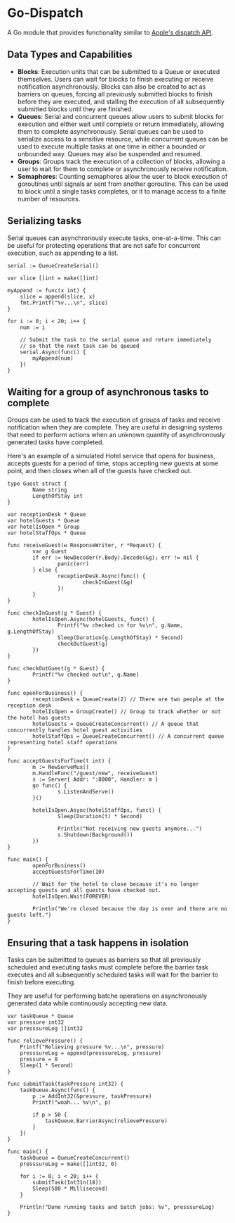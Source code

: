 # Go-Dispatch

A Go module that provides functionality similar to [Apple's dispatch API](https://developer.apple.com/documentation/dispatch?language=objc).

## Data Types and Capabilities

- **Blocks**:  Execution units that can be submitted to a Queue or executed themselves.  Users can
  wait for blocks to finish executing or receive notification asynchronously.  Blocks can also be
  created to act as barriers on queues, forcing all previously submitted blocks to finish before
  they are executed, and stalling the execution of all subsequently submitted blocks until they are
  finished.
- **Queues**:  Serial and concurrent queues allow users to submit blocks for execution and either wait
  until complete or return immediately, allowing them to complete asynchronously.  Serial queues can
  be used to serialize access to a sensitive resource, while concurrent queues can be used to execute
  multiple tasks at one time in either a bounded or unbounded way.  Queues may also be suspended and
  resumed.
- **Groups**:  Groups track the execution of a collection of blocks, allowing a user to wait for them
  to complete or asynchronously receive notification.
- **Semaphores**:  Counting semaphores allow the user to block execution of goroutines until signals
  ar sent from another goroutine.  This can be used to block until a single tasks completes, or it
  to manage access to a finite number of resources.

## Serializing tasks

Serial queues can asynchronously execute tasks, one-at-a-time.  This can be useful for
protecting operations that are not safe for concurrent execution, such as appending to a
list.

```
serial := QueueCreateSerial()

var slice []int = make([]int)

myAppend := func(x int) {
	slice = append(slice, x)
	fmt.Printf("%v...\n", slice)
}

for i := 0; i < 20; i++ {
	num := i

	// Submit the task to the serial queue and return immediately
	// so that the next task can be queued
	serial.Async(func() {
		myAppend(num)
	})
}
```

## Waiting for a group of asynchronous tasks to complete

Groups can be used to track the execution of groups of tasks and receive notification when they are complete.
They are useful in designing systems that need to perform actions when an unknown quantity of asynchronously
generated tasks have completed.

Here's an example of a simulated Hotel service that opens for business, accepts guests for a period of time,
stops accepting new guests at some point, and then closes when all of the guests have checked out.

```
type Guest struct {
        Name string
        LengthOfStay int
}

var receptionDesk * Queue
var hotelGuests * Queue
var hotelIsOpen * Group
var hotelStaffOps * Queue

func receiveGuest(w ResponseWriter, r *Request) {
        var g Guest
        if err := NewDecoder(r.Body).Decode(&g); err != nil {
                panic(err)
        } else {
                receptionDesk.Async(func() {
                        checkInGuest(&g)
                })
        }
}

func checkInGuest(g * Guest) {
        hotelIsOpen.Async(hotelGuests, func() {
                Printf("%v checked in for %v\n", g.Name, g.LengthOfStay)
                Sleep(Duration(g.LengthOfStay) * Second)
                checkOutGuest(g)
        })
}

func checkOutGuest(g * Guest) {
        Printf("%v checked out\n", g.Name)
}

func openForBusiness() {
        receptionDesk = QueueCreate(2) // There are two people at the reception desk
        hotelIsOpen = GroupCreate() // Group to track whether or not the hotel has guests
        hotelGuests = QueueCreateConcurrent() // A queue that concurrently handles hotel guest activities
        hotelStaffOps = QueueCreateConcurrent() // A concurrent queue representing hotel staff operations
}

func acceptGuestsForTime(t int) {
        m := NewServeMux()
        m.HandleFunc("/guest/new", receiveGuest)
        s := Server{ Addr: ":8000", Handler: m }
        go func() {
                s.ListenAndServe()
        }()

        hotelIsOpen.Async(hotelStaffOps, func() {
                Sleep(Duration(t) * Second)

                Println("Not receiving new guests anymore...")
                s.Shutdown(Background())
        })
}

func main() {
        openForBusiness()
        acceptGuestsForTime(10)

        // Wait for the hotel to close because it's no longer accepting guests and all guests have checked out.
        hotelIsOpen.Wait(FOREVER)

        Println("We're closed because the day is over and there are no guests left.")
}
```

## Ensuring that a task happens in isolation

Tasks can be submitted to queues as barriers so that all previously scheduled and executing tasks must
complete before the barrier task executes and all subsequently scheduled tasks will wait for the barrier
to finish before executing.

They are useful for performing batche operations on asynchronously generated data while continuously
accepting new data.

```
var taskQueue * Queue
var pressure int32
var presssureLog []int32

func relievePressure() {
	Printf("Relieving pressure %v...\n", pressure)
	presssureLog = append(presssureLog, pressure)
	pressure = 0
	Sleep(1 * Second)
}

func submitTask(taskPressure int32) {
	taskQueue.Async(func() {
		p := AddInt32(&pressure, taskPressure)
		Printf("woah... %v\n", p)

		if p > 50 {
			taskQueue.BarrierAsync(relievePressure)
		}
	})
}

func main() {
	taskQueue = QueueCreateConcurrent()
	presssureLog = make([]int32, 0)

	for i := 0; i < 20; i++ {
		submitTask(Int31n(18))
		Sleep(500 * Millisecond)
	}

	Println("Done running tasks and batch jobs: %v", presssureLog)
}
```
